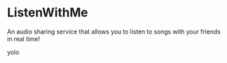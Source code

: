 # ListenWithMe
An audio sharing service that allows you to listen to songs with your friends in real time!

yolo
